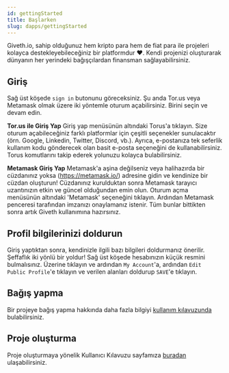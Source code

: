 ```yaml
---
id: gettingStarted
title: Başlarken
slug: dapps/gettingStarted
---
```


Giveth.io, sahip olduğunuz hem kripto para hem de fiat para ile projeleri kolayca destekleyebileceğiniz bir platformdur ❤️. Kendi projenizi oluşturarak  dünyanın her yerindeki bağışçılardan finansman sağlayabilirsiniz.

## Giriş
Sağ üst köşede `sign in` butonunu göreceksiniz. Şu anda Tor.us veya Metamask olmak üzere iki yöntemle oturum açabilirsiniz. Birini seçin ve devam edin.

**Tor.us ile Giriş Yap**
Giriş yap menüsünün altındaki Torus'a tıklayın. Size oturum açabileceğiniz farklı platformlar için çeşitli seçenekler sunulacaktır (örn. Google, Linkedin, Twitter, Discord, vb.). Ayrıca, e-postanıza tek seferlik kullanım kodu gönderecek olan basit e-posta seçeneğini de kullanabilirsiniz. Torus komutlarını takip ederek yolunuzu kolayca bulabilirsiniz.

**Metamask Giriş Yap**
Metamask'a aşina değilseniz veya halihazırda bir cüzdanınız yoksa (https://metamask.io/) adresine gidin ve kendinize bir cüzdan oluşturun! Cüzdanınız kurulduktan sonra Metamask tarayıcı uzantınızın etkin ve güncel olduğundan emin olun. Oturum açma menüsünün altındaki 'Metamask' seçeneğini tıklayın. Ardından Metamask penceresi tarafından imzanızı onaylamanız istenir. Tüm bunlar bittikten sonra artık Giveth kullanımına hazırsınız.

## Profil bilgilerinizi doldurun
Giriş yaptıktan sonra, kendinizle ilgili bazı bilgileri doldurmanız önerilir. Şeffaflık iki yönlü bir yoldur! Sağ üst köşede hesabınızın küçük resmini bulmalısınız. Üzerine tıklayın ve ardından `My Account`'a, ardından `Edit Public Profile`'e tıklayın ve verilen alanları doldurup `SAVE`'e tıklayın.

## Bağış yapma
Bir projeye bağış yapma hakkında daha fazla bilgiyi [kullanım kılavuzunda](/dapps/projectdonating) bulabilirsiniz.

## Proje oluşturma
Proje oluşturmaya yönelik Kullanıcı Kılavuzu sayfamıza [buradan](/dapps/createproject) ulaşabilirsiniz.
